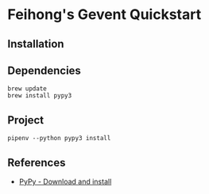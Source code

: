 # Feihong's Gevent Quickstart

## Installation

## Dependencies

```
brew update
brew install pypy3
```

## Project

```
pipenv --python pypy3 install
```

## References

- [PyPy - Download and install](https://pypy.org/download.html)
